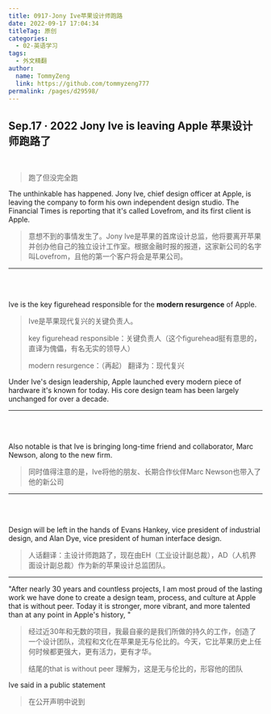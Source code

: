 ```yaml
---
title: 0917-Jony Ive苹果设计师跑路
date: 2022-09-17 17:04:34
titleTag: 原创
categories: 
  - 02-英语学习
tags: 
  - 外文精翻
author: 
  name: TommyZeng
  link: https://github.com/tommyzeng777
permalink: /pages/d29598/
---
```


## Sep.17 · 2022 Jony Ive is leaving Apple 苹果设计师跑路了

<br>

>跑了但没完全跑


The unthinkable has happened. Jony Ive, chief design officer at Apple, is leaving the company to form his own independent design studio. The Financial Times is reporting that it's called Lovefrom, and its first client is Apple.<!-- more -->
>意想不到的事情发生了。Jony lve是苹果的首席设计总监，他将要离开苹果并创办他自己的独立设计工作室。根据金融时报的报道，这家新公司的名字叫Lovefrom，且他的第一个客户将会是苹果公司。

---
<br><br>

Ive is the key figurehead responsible for the **modern resurgence** of Apple. 
>Ive是苹果现代复兴的关键负责人。
>
>key figurehead responsible：关键负责人（这个figurehead挺有意思的，直译为傀儡，有名无实的领导人）
>
>modern resurgence：（再起） 翻译为：现代复兴


Under Ive's design leadership, Apple launched every modern piece of hardware it's known for today. His core design team has been largely unchanged for over a decade.

---
<br><br>


Also notable is that Ive is bringing long-time friend and collaborator, Marc Newson, along to the new firm.
>同时值得注意的是，Ive将他的朋友、长期合作伙伴Marc Newson也带入了他的新公司
---
<br><br>

Design will be left in the hands of Evans Hankey, vice president of industrial design, and Alan Dye, vice president of human interface design.
>人话翻译：主设计师跑路了，现在由EH（工业设计副总裁），AD（人机界面设计副总裁）作为新的苹果设计总监团队。
---


"After nearly 30 years and countless projects, I am most proud of the lasting work we have done to create a design team, process, and culture at Apple that is without peer. Today it is stronger, more vibrant, and more talented than at any point in Apple's history, " 

>经过近30年和无数的项目，我最自豪的是我们所做的持久的工作，创造了一个设计团队，流程和文化在苹果是无与伦比的。今天，它比苹果历史上任何时候都更强大，更有活力，更有才华。
>
>结尾的that is without peer
>理解为，这是无与伦比的，形容他的团队

Ive said in a public statement
>在公开声明中说到
